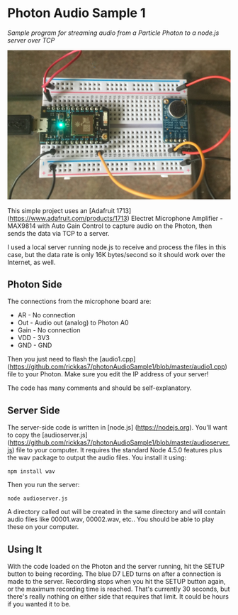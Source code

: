 # Photon Audio Sample 1
*Sample program for streaming audio from a Particle Photon to a node.js server over TCP*

![Prototype Image](image.jpg)

This simple project uses an [Adafruit 1713] (https://www.adafruit.com/products/1713) Electret Microphone Amplifier - MAX9814 with Auto Gain Control to capture audio on the Photon, then sends the data via TCP to a server.

I used a local server running node.js to receive and process the files in this case, but the data rate is only 16K bytes/second so it should work over the Internet, as well.

## Photon Side

The connections from the microphone board are:

* AR   - No connection
* Out  - Audio out (analog) to Photon A0
* Gain - No connection
* VDD  - 3V3
* GND  - GND

Then you just need to flash the [audio1.cpp] (https://github.com/rickkas7/photonAudioSample1/blob/master/audio1.cpp) file to your Photon. Make sure you edit the IP address of your server! 

The code has many comments and should be self-explanatory.


## Server Side

The server-side code is written in [node.js] (https://nodejs.org). You'll want to copy the [audioserver.js] (https://github.com/rickkas7/photonAudioSample1/blob/master/audioserver.js) file to your computer. It requires the standard Node 4.5.0 features plus the wav package to output the audio files. You install it using:

```
npm install wav
```

Then you run the server:

```
node audioserver.js
```

A directory called out will be created in the same directory and will contain audio files like 00001.wav, 00002.wav, etc.. You should be able to play these on your computer.


## Using It

With the code loaded on the Photon and the server running, hit the SETUP button to being recording. The blue D7 LED turns on after a connection is made to the server. Recording stops when you hit the SETUP button again, or the maximum recording time is reached. That's currently 30 seconds, but there's really nothing on either side that requires that limit. It could be hours if you wanted it to be.

